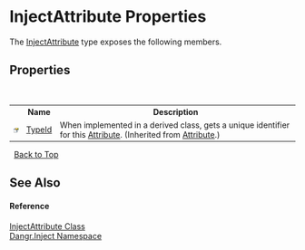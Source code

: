 # InjectAttribute Properties
 

The <a href="T_Dangr_Inject_InjectAttribute">InjectAttribute</a> type exposes the following members.


## Properties
&nbsp;<table><tr><th></th><th>Name</th><th>Description</th></tr><tr><td>![Public property](media/pubproperty.gif "Public property")</td><td><a href="http://msdn2.microsoft.com/en-us/library/sa1bf03e" target="_blank">TypeId</a></td><td>
When implemented in a derived class, gets a unique identifier for this <a href="http://msdn2.microsoft.com/en-us/library/e8kc3626" target="_blank">Attribute</a>.
 (Inherited from <a href="http://msdn2.microsoft.com/en-us/library/e8kc3626" target="_blank">Attribute</a>.)</td></tr></table>&nbsp;
<a href="#injectattribute-properties">Back to Top</a>

## See Also


#### Reference
<a href="T_Dangr_Inject_InjectAttribute">InjectAttribute Class</a><br /><a href="N_Dangr_Inject">Dangr.Inject Namespace</a><br />